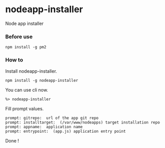 nodeapp-installer
==========
Node app installer

### Before use
```
npm install -g pm2
```

### How to
Install nodeapp-installer.
```
npm install -g nodeapp-installer
```

You can use cli now.
```
%> nodeapp-installer
```

Fill prompt values.
```
prompt: gitrepo:  url of the app git repo
prompt: installtarget:  (/var/www/nodeapps) target installation repo
prompt: appname:  application name
prompt: entrypoint:  (app.js) application entry point
```

Done !
